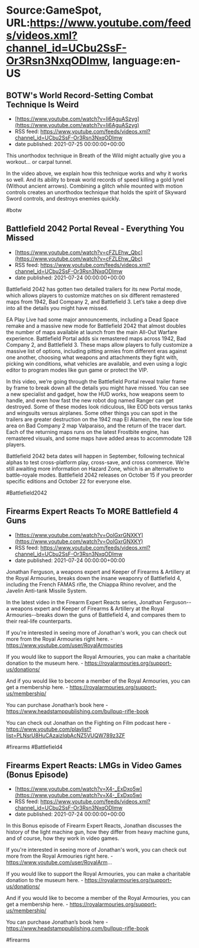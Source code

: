 # Source:GameSpot, URL:https://www.youtube.com/feeds/videos.xml?channel_id=UCbu2SsF-Or3Rsn3NxqODImw, language:en-US

## BOTW's World Record-Setting Combat Technique Is Weird
 - [https://www.youtube.com/watch?v=Ii6AguASzyg](https://www.youtube.com/watch?v=Ii6AguASzyg)
 - RSS feed: https://www.youtube.com/feeds/videos.xml?channel_id=UCbu2SsF-Or3Rsn3NxqODImw
 - date published: 2021-07-25 00:00:00+00:00

This unorthodox technique in Breath of the Wild might actually give you a workout... or carpal tunnel.

In the video above, we explain how this technique works and why it works so well. And its ability to break world records of speed killing a gold lynel (Without ancient arrows). Combining a glitch while mounted with motion controls creates an unorthodox technique that holds the spirit of Skyward Sword controls, and destroys enemies quickly.

#botw

## Battlefield 2042 Portal Reveal - Everything You Missed
 - [https://www.youtube.com/watch?v=cFZLEhw_Qbc](https://www.youtube.com/watch?v=cFZLEhw_Qbc)
 - RSS feed: https://www.youtube.com/feeds/videos.xml?channel_id=UCbu2SsF-Or3Rsn3NxqODImw
 - date published: 2021-07-24 00:00:00+00:00

Battlefield 2042 has gotten two detailed trailers for its new Portal mode, which allows players to customize matches on six different remastered maps from 1942, Bad Company 2, and Battlefield 3. Let’s take a deep dive into all the details you might have missed. 

EA Play Live had some major announcements, including a Dead Space remake and a massive new mode for Battlefield 2042 that almost doubles the number of maps available at launch from the main All-Out Warfare experience. Battlefield Portal adds six remastered maps across 1942, Bad Company 2, and Battlefield 3. These maps allow players to fully customize a massive list of options, including pitting armies from different eras against one another, choosing what weapons and attachments they fight with, picking win conditions, what vehicles are available, and even using a logic editor to program modes like gun game or protect the VIP. 

In this video, we’re going through the Battlefield Portal reveal trailer frame by frame to break down all the details you might have missed. You can see a new specialist and gadget, how the HUD works, how weapons seem to handle, and even how fast the new robot dog named Ranger can get destroyed. Some of these modes look ridiculous, like EOD bots versus tanks and wingsuits versus airplanes. Some other things you can spot in the trailers are greater destruction on the 1942 map El Alamein, the new low tide area on Bad Company 2 map Valparaiso, and the return of the tracer dart. Each of the returning maps runs on the latest Frostbite engine, has remastered visuals, and some maps have added areas to accommodate 128 players. 

Battlefield 2042 beta dates will happen in September, following technical alphas to test cross-platform play, cross-save, and cross commerce. We’re still awaiting more information on Hazard Zone, which is an alternative to battle-royale modes. Battlefield 2042 releases on October 15 if you preorder specific editions and October 22 for everyone else.

#Battlefield2042

## Firearms Expert Reacts To MORE Battlefield 4 Guns
 - [https://www.youtube.com/watch?v=OolGxrGNXKY](https://www.youtube.com/watch?v=OolGxrGNXKY)
 - RSS feed: https://www.youtube.com/feeds/videos.xml?channel_id=UCbu2SsF-Or3Rsn3NxqODImw
 - date published: 2021-07-24 00:00:00+00:00

Jonathan Ferguson, a weapons expert and Keeper of Firearms & Artillery at the Royal Armouries, breaks down the insane weaponry of Battlefield 4, including the French FAMAS rifle, the Chiappa Rhino revolver, and the Javelin Anti-tank Missile System.

In the latest video in the Firearm Expert Reacts series, Jonathan Ferguson--a weapons expert and Keeper of Firearms & Artillery at the Royal Armouries--breaks down the guns of Battlefield 4, and compares them to their real-life counterparts.

If you're interested in seeing more of Jonathan's work, you can check out more from the Royal Armouries right here. - https://www.youtube.com/user/RoyalArmouries

If you would like to support the Royal Armouries, you can make a charitable donation to the museum here. - https://royalarmouries.org/support-us/donations/

And if you would like to become a member of the Royal Armouries, you can get a membership here. - https://royalarmouries.org/support-us/membership/

You can purchase Jonathan’s book here - https://www.headstamppublishing.com/bullpup-rifle-book

You can check out Jonathan on the Fighting on Film podcast here - https://www.youtube.com/playlist?list=PLNsrU8HuCAzaizIqbAcNZ5VUQW789z3ZF

#firearms #Battlefield4

## Firearms Expert Reacts: LMGs in Video Games (Bonus Episode)
 - [https://www.youtube.com/watch?v=X4-_ExDxo5w](https://www.youtube.com/watch?v=X4-_ExDxo5w)
 - RSS feed: https://www.youtube.com/feeds/videos.xml?channel_id=UCbu2SsF-Or3Rsn3NxqODImw
 - date published: 2021-07-24 00:00:00+00:00

In this Bonus episode of Firearm Expert Reacts, Jonathan discusses the history of the light machine gun, how they differ from heavy machine guns, and of course, how they work in video games.

If you're interested in seeing more of Jonathan's work, you can check out more from the Royal Armouries right here. - https://www.youtube.com/user/RoyalArm...

If you would like to support the Royal Armouries, you can make a charitable donation to the museum here. - https://royalarmouries.org/support-us/donations/ 

And if you would like to become a member of the Royal Armouries, you can get a membership here. -
https://royalarmouries.org/support-us/membership/

You can purchase Jonathan’s book here - https://www.headstamppublishing.com/bullpup-rifle-book

#firearms


